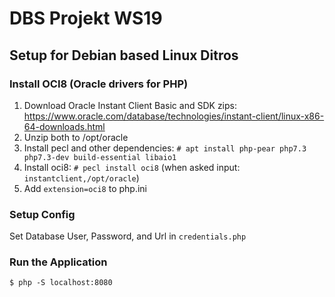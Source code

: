 # DBS Projekt WS19

## Setup for Debian based Linux Ditros

### Install OCI8 (Oracle drivers for PHP)

1. Download Oracle Instant Client Basic and SDK zips:  
https://www.oracle.com/database/technologies/instant-client/linux-x86-64-downloads.html
2. Unzip both to /opt/oracle
3. Install pecl and other dependencies: `# apt install php-pear php7.3 php7.3-dev build-essential libaio1`
4. Install oci8: `# pecl install oci8` (when asked input: `instantclient,/opt/oracle`)
5. Add `extension=oci8` to php.ini

### Setup Config

Set Database User, Password, and Url in `credentials.php`

### Run the Application

`$ php -S localhost:8080`




